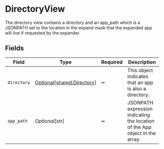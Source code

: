 # DirectoryView

The directory view contains a directory and an app_path which is a JSONPATH set to the location in the expand mask that the expanded app will live if requested by the expander.


## Fields

| Field                                                                        | Type                                                                         | Required                                                                     | Description                                                                  |
| ---------------------------------------------------------------------------- | ---------------------------------------------------------------------------- | ---------------------------------------------------------------------------- | ---------------------------------------------------------------------------- |
| `directory`                                                                  | [Optional[shared.Directory]](undefined/models/shared/directory.md)           | :heavy_minus_sign:                                                           | This object indicates that an app is also a directory.                       |
| `app_path`                                                                   | *Optional[str]*                                                              | :heavy_minus_sign:                                                           | JSONPATH expression indicating the location of the App object in the  array. |